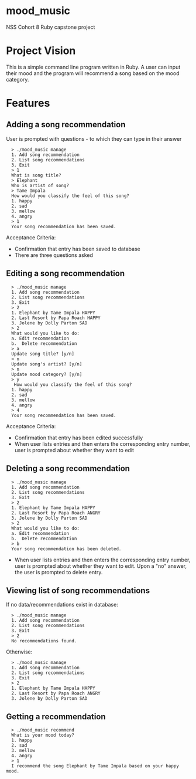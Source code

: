 # mood_music

NSS Cohort 8 Ruby capstone project

# Project Vision
This is a simple command line program written in Ruby.
A user can input their mood and the program will recommend a song based
on the mood category.

# Features

## Adding a song recommendation
User is prompted with questions - to which they can type in their answer

```
  > ./mood_music manage
  1. Add song recommendation
  2. List song recommendations
  3. Exit
  > 1
  What is song title?
  > Elephant
  Who is artist of song?
  > Tame Impala
  How would you classify the feel of this song?
  1. happy
  2. sad
  3. mellow
  4. angry
  > 1
  Your song recommendation has been saved.
  ```
Acceptance Criteria:
* Confirmation that entry has been saved to database
* There are three questions asked


## Editing a song recommendation
```
  > ./mood_music manage
  1. Add song recommendation
  2. List song recommendations
  3. Exit
  > 2
  1. Elephant by Tame Impala HAPPY
  2. Last Resort by Papa Roach HAPPY
  3. Jolene by Dolly Parton SAD
  > 2
  What would you like to do:
  a. Edit recommendation
  b.  Delete recommendation
  > a
  Update song title? [y/n]
  > n
  Update song's artist? [y/n]
  > n
  Update mood category? [y/n]
  > y
   How would you classify the feel of this song?
  1. happy
  2. sad
  3. mellow
  4. angry
  > 4
  Your song recommendation has been saved.
 ```
Acceptance Criteria:
* Confirmation that entry has been edited successfully
* When user lists entries and then enters the corresponding entry
  number, user is prompted about whether they want to edit

## Deleting a song recommendation
```
  > ./mood_music manage
  1. Add song recommendation
  2. List song recommendations
  3. Exit
  > 2
  1. Elephant by Tame Impala HAPPY
  2. Last Resort by Papa Roach ANGRY
  3. Jolene by Dolly Parton SAD
  > 2
  What would you like to do:
  a. Edit recommendation
  b.  Delete recommendation
  > b
  Your song recommendation has been deleted.
```
* When user lists entries and then enters the corresponding entry
  number, user is prompted about whether they want to edit.  Upon a "no"
  answer, the user is prompted to delete entry.

## Viewing list of song recommendations

If no data/recommendations exist in database:

```
  > ./mood_music manage
  1. Add song recommendation
  2. List song recommendations
  3. Exit
  > 2
  No recommendations found.
  ```

Otherwise:

```
  > ./mood_music manage
  1. Add song recommendation
  2. List song recommendations
  3. Exit
  > 2
  1. Elephant by Tame Impala HAPPY
  2. Last Resort by Papa Roach ANGRY
  3. Jolene by Dolly Parton SAD
```

## Getting a recommendation
```
  > ./mood_music recommend
  What is your mood today?
  1. happy
  2. sad
  3. mellow
  4. angry
  > 1
  I recommend the song Elephant by Tame Impala based on your happy mood.
```



